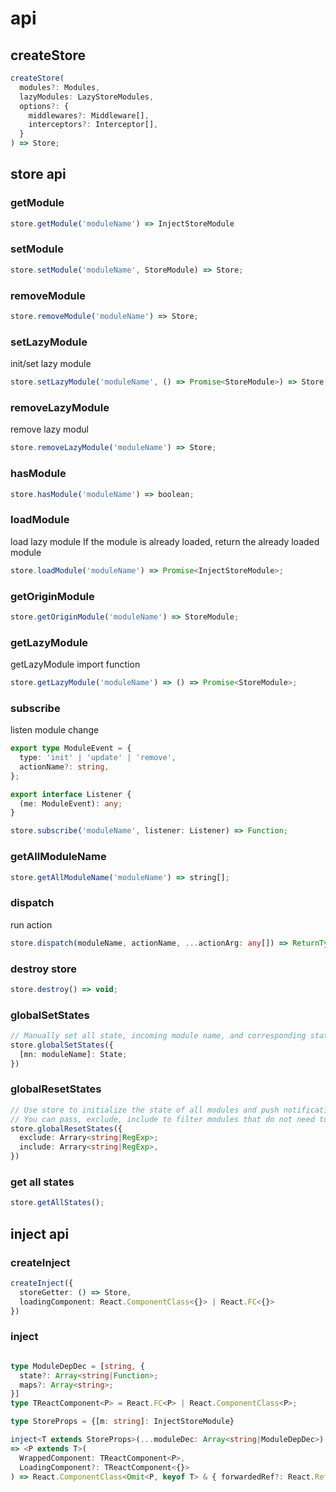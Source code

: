 
# api

## createStore

```typescript
createStore(
  modules?: Modules,
  lazyModules: LazyStoreModules,
  options?: {
    middlewares?: Middleware[],
    interceptors?: Interceptor[],
  }
) => Store;
```
## store api

### getModule

```typescript
store.getModule('moduleName') => InjectStoreModule
```

### setModule

```typescript
store.setModule('moduleName', StoreModule) => Store;
```

### removeModule

```typescript
store.removeModule('moduleName') => Store;
```


### setLazyModule

init/set lazy module

```typescript
store.setLazyModule('moduleName', () => Promise<StoreModule>) => Store;
```

### removeLazyModule
remove lazy modul

```typescript
store.removeLazyModule('moduleName') => Store;
```


### hasModule

```typescript
store.hasModule('moduleName') => boolean;
```

### loadModule

load lazy module
If the module is already loaded, return the already loaded module

```typescript
store.loadModule('moduleName') => Promise<InjectStoreModule>;
```


### getOriginModule

```typescript
store.getOriginModule('moduleName') => StoreModule;
```

### getLazyModule

getLazyModule import function

```typescript
store.getLazyModule('moduleName') => () => Promise<StoreModule>;
```


### subscribe

listen module change

```typescript
export type ModuleEvent = {
  type: 'init' | 'update' | 'remove',
  actionName?: string,
};

export interface Listener {
  (me: ModuleEvent): any;
}

store.subscribe('moduleName', listener: Listener) => Function;
```

### getAllModuleName

```typescript
store.getAllModuleName('moduleName') => string[];
```


### dispatch
run action

```typescript
store.dispatch(moduleName, actionName, ...actionArg: any[]) => ReturnType<Action>;
```

### destroy store

```typescript
store.destroy() => void;
```


### globalSetStates

```ts
// Manually set all state, incoming module name, and corresponding state, it will be updated, and push notification
store.globalSetStates({
  [mn: moduleName]: State;
})
```


### globalResetStates

```typescript
// Use store to initialize the state of all modules and push notifications
// You can pass, exclude, include to filter modules that do not need to be initialized, exclude is higher than include
store.globalResetStates({
  exclude: Arrary<string|RegExp>;
  include: Arrary<string|RegExp>,
})
```


### get all states

```ts
store.getAllStates();
```


## inject api


### createInject

```ts
createInject({
  storeGetter: () => Store,
  loadingComponent: React.ComponentClass<{}> | React.FC<{}>
})

```


### inject

```ts

type ModuleDepDec = [string, {
  state?: Array<string|Function>;
  maps?: Array<string>;
}]
type TReactComponent<P> = React.FC<P> | React.ComponentClass<P>;

type StoreProps = {[m: string]: InjectStoreModule}

inject<T extends StoreProps>(...moduleDec: Array<string|ModuleDepDec>) 
=> <P extends T>(
  WrappedComponent: TReactComponent<P>, 
  LoadingComponent?: TReactComponent<{}>
) => React.ComponentClass<Omit<P, keyof T> & { forwardedRef?: React.Ref<any> }>

```
